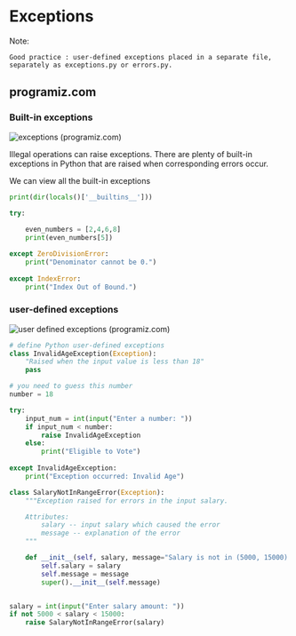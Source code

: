 # Exceptions

Note:

    Good practice : user-defined exceptions placed in a separate file, separately as exceptions.py or errors.py.

## programiz.com

### Built-in exceptions

![exceptions (programiz.com)](https://www.programiz.com/python-programming/exceptions)

Illegal operations can raise exceptions. There are plenty of built-in exceptions in Python that are raised when corresponding errors occur.

We can view all the built-in exceptions

```python
print(dir(locals()['__builtins__']))
```

```python
try:
    
    even_numbers = [2,4,6,8]
    print(even_numbers[5])

except ZeroDivisionError:
    print("Denominator cannot be 0.")
    
except IndexError:
    print("Index Out of Bound.")

```

### user-defined exceptions

![user defined exceptions (programiz.com)](https://www.programiz.com/python-programming/user-defined-exception)

```python
# define Python user-defined exceptions
class InvalidAgeException(Exception):
    "Raised when the input value is less than 18"
    pass

# you need to guess this number
number = 18

try:
    input_num = int(input("Enter a number: "))
    if input_num < number:
        raise InvalidAgeException
    else:
        print("Eligible to Vote")
        
except InvalidAgeException:
    print("Exception occurred: Invalid Age")
```

```python
class SalaryNotInRangeError(Exception):
    """Exception raised for errors in the input salary.

    Attributes:
        salary -- input salary which caused the error
        message -- explanation of the error
    """

    def __init__(self, salary, message="Salary is not in (5000, 15000) range"):
        self.salary = salary
        self.message = message
        super().__init__(self.message)


salary = int(input("Enter salary amount: "))
if not 5000 < salary < 15000:
    raise SalaryNotInRangeError(salary)
```
